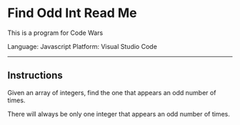 # Find Odd Int Read Me

This is a program for Code Wars

Language: Javascript
Platform: Visual Studio Code

---------------------------------

## Instructions

Given an array of integers, find the one that appears an odd number of times.

There will always be only one integer that appears an odd number of times.